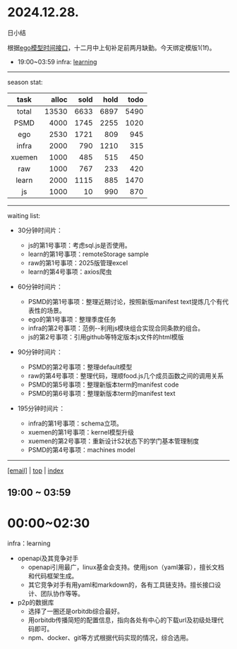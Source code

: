 # 2024.12.28.
日小结

<a id="top"></a>
根据[ego模型时间接口](https://gitee.com/hyg/blog/blob/master/timeflow.md)，十二月中上旬补足前两月缺勤。今天绑定模版1(1f)。

<a id="index"></a>
- 19:00~03:59	infra: [learning](#20241228190000)

---
season stat:

| task | alloc | sold | hold | todo |
| :---: | ---: | ---: | ---: | ---: |
| total | 13530 | 6633 | 6897 | 5490 |
| PSMD | 4000 | 1745 | 2255 | 1020 |
| ego | 2530 | 1721 | 809 | 945 |
| infra | 2000 | 790 | 1210 | 315 |
| xuemen | 1000 | 485 | 515 | 450 |
| raw | 1000 | 767 | 233 | 420 |
| learn | 2000 | 1115 | 885 | 1470 |
| js | 1000 | 10 | 990 | 870 |

---
waiting list:


- 30分钟时间片：
  - js的第1号事项：考虑sql.js是否使用。
  - learn的第1号事项：remoteStorage sample
  - raw的第1号事项：2025版管理excel
  - learn的第4号事项：axios爬虫

- 60分钟时间片：
  - PSMD的第1号事项：整理近期讨论，按照新版manifest text提炼几个有代表性的场景。
  - ego的第1号事项：整理季度任务
  - infra的第2号事项：范例--利用js模块组合实现合同条款的组合。
  - js的第2号事项：引用github等特定版本js文件的html模版

- 90分钟时间片：
  - PSMD的第2号事项：整理default模型
  - raw的第4号事项：整理代码，理顺food.js几个成员函数之间的调用关系
  - PSMD的第5号事项：整理新版本term的manifest code
  - PSMD的第6号事项：整理新版本term的manifest text

- 195分钟时间片：
  - infra的第1号事项：schema立项。
  - xuemen的第1号事项：kernel模型升级
  - xuemen的第2号事项：重新设计S2状态下的学门基本管理制度
  - PSMD的第4号事项：machines model

---
<a href="mailto:huangyg@mars22.com?subject=关于2024.12.28.[learning]任务&body=日期: 2024.12.28.%0D%0A序号: 6%0D%0A手稿:../../draft/2024/12/20241228.a.md%0D%0A---请勿修改邮件主题及以上内容 从下一行开始写您的想法---%0D%0A">[email]</a> | [top](#top) | [index](#index)
<a id="20241228190000"></a>
## 19:00 ~ 03:59
# 00:00~02:30
infra：learning

- openapi及其竞争对手
  - openapi引用最广，linux基金会支持。使用json（yaml兼容），擅长文档和代码框架生成。
  - 其它竞争对手有用yaml和markdown的，各有工具链支持。擅长接口设计、团队协作等等。
- p2p的数据库
  - 选择了一圈还是orbitdb综合最好。
  - 用orbitdb传播简短的配置信息，指向各处有中心的下载url及初级处理代码即可。
  - npm、docker、git等方式根据代码实现的情况，综合选用。